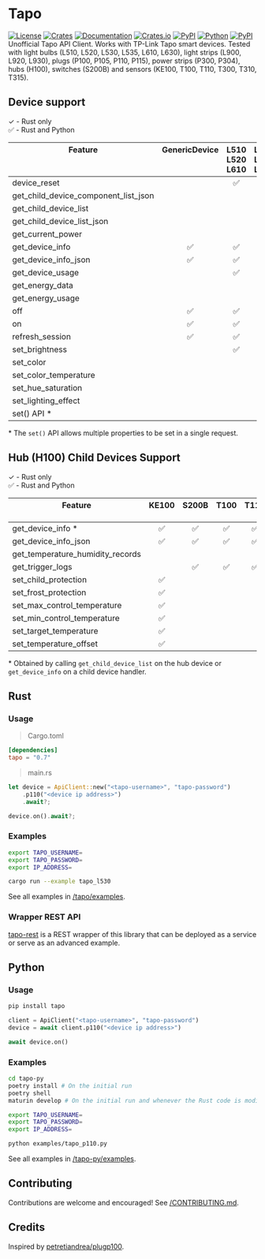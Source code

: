 # Tapo


[![License][license_badge]][license]
[![Crates][crates_badge]][crates]
[![Documentation][crates_documentation_badge]][crates_documentation]
[![Crates.io][crates_downloads_badge]][crates]
[![PyPI][pypi_badge]][pypi]
[![Python][pypi_versions_badge]][pypi]
[![PyPI][pypi_downloads_badge]][pypi]\
Unofficial Tapo API Client. Works with TP-Link Tapo smart devices. Tested with light bulbs (L510, L520, L530, L535, L610, L630), light strips (L900, L920, L930), plugs (P100, P105, P110, P115), power strips (P300, P304), hubs (H100), switches (S200B) and sensors (KE100, T100, T110, T300, T310, T315).

[license_badge]: https://img.shields.io/crates/l/tapo.svg
[license]: https://github.com/mihai-dinculescu/tapo/blob/main/LICENSE
[crates_badge]: https://img.shields.io/crates/v/tapo.svg?logo=rust&color=F75101
[crates]: https://crates.io/crates/tapo
[crates_documentation_badge]: https://img.shields.io/docsrs/tapo.svg?logo=rust&color=F75101
[crates_documentation]: https://docs.rs/tapo
[crates_downloads_badge]: https://img.shields.io/crates/d/tapo?logo=rust&label=downloads&color=F75101

[pypi_badge]: https://img.shields.io/pypi/v/tapo.svg?logo=pypi&color=00ADD4
[pypi]: https://pypi.org/project/tapo
[pypi_versions_badge]: https://img.shields.io/pypi/pyversions/tapo.svg?logo=python&color=00ADD4
[pypi_downloads_badge]: https://img.shields.io/pypi/dm/tapo?logo=python&color=00ADD4

## Device support

&check; - Rust only\
&#x2705; - Rust and Python

| Feature<br/><br/><br/>               | GenericDevice<br/><br/><br/> | L510<br/>L520<br/>L610 | L530<br/>L535<br/>L630<br/> | L900<br/><br/><br/> | L920<br/>L930<br/><br/> | P100<br/>P105<br/><br/> | P110<br/>P115<br/><br/> | P300<br/>P304<br/><br/> | H100<br/><br/><br/> |
| ------------------------------------ | :--------------------------: | :--------------------: | :-------------------------: | :-----------------: | :---------------------: | :---------------------: | :---------------------: | :---------------------: | :-----------------: |
| device_reset                         |                              |        &#x2705;        |          &#x2705;           |      &#x2705;       |        &#x2705;         |        &#x2705;         |        &#x2705;         |                         |                     |
| get_child_device_component_list_json |                              |                        |                             |                     |                         |                         |                         |        &#x2705;         |      &#x2705;       |
| get_child_device_list                |                              |                        |                             |                     |                         |                         |                         |        &#x2705;         |      &#x2705;       |
| get_child_device_list_json           |                              |                        |                             |                     |                         |                         |                         |        &#x2705;         |      &#x2705;       |
| get_current_power                    |                              |                        |                             |                     |                         |                         |        &#x2705;         |                         |                     |
| get_device_info                      |           &#x2705;           |        &#x2705;        |          &#x2705;           |      &#x2705;       |        &#x2705;         |        &#x2705;         |        &#x2705;         |        &#x2705;         |      &#x2705;       |
| get_device_info_json                 |           &#x2705;           |        &#x2705;        |          &#x2705;           |      &#x2705;       |        &#x2705;         |        &#x2705;         |        &#x2705;         |        &#x2705;         |      &#x2705;       |
| get_device_usage                     |                              |        &#x2705;        |          &#x2705;           |      &#x2705;       |        &#x2705;         |        &#x2705;         |        &#x2705;         |                         |                     |
| get_energy_data                      |                              |                        |                             |                     |                         |                         |        &#x2705;         |                         |                     |
| get_energy_usage                     |                              |                        |                             |                     |                         |                         |        &#x2705;         |                         |                     |
| off                                  |           &#x2705;           |        &#x2705;        |          &#x2705;           |      &#x2705;       |        &#x2705;         |        &#x2705;         |        &#x2705;         |                         |                     |
| on                                   |           &#x2705;           |        &#x2705;        |          &#x2705;           |      &#x2705;       |        &#x2705;         |        &#x2705;         |        &#x2705;         |                         |                     |
| refresh_session                      |           &#x2705;           |        &#x2705;        |          &#x2705;           |      &#x2705;       |        &#x2705;         |        &#x2705;         |        &#x2705;         |        &#x2705;         |      &#x2705;       |
| set_brightness                       |                              |        &#x2705;        |          &#x2705;           |      &#x2705;       |        &#x2705;         |                         |                         |                         |                     |
| set_color                            |                              |                        |          &#x2705;           |      &#x2705;       |        &#x2705;         |                         |                         |                         |                     |
| set_color_temperature                |                              |                        |          &#x2705;           |      &#x2705;       |        &#x2705;         |                         |                         |                         |                     |
| set_hue_saturation                   |                              |                        |          &#x2705;           |      &#x2705;       |        &#x2705;         |                         |                         |                         |                     |
| set_lighting_effect                  |                              |                        |                             |                     |        &#x2705;         |                         |                         |                         |                     |
| set() API \*                         |                              |                        |          &#x2705;           |      &#x2705;       |        &#x2705;         |                         |                         |                         |                     |

\* The `set()` API allows multiple properties to be set in a single request.

## Hub (H100) Child Devices Support

&check; - Rust only\
&#x2705; - Rust and Python

| Feature<br/><br/>                | KE100<br/><br/> | S200B<br/><br/> | T100<br/><br/> | T110<br/><br/> | T300<br/><br/> | T310<br/>T315 |
| -------------------------------- | :-------------: | :-------------: | :------------: | :------------: | :------------: | :-----------: |
| get_device_info \*               |    &#x2705;     |    &#x2705;     |    &#x2705;    |    &#x2705;    |    &#x2705;    |   &#x2705;    |
| get_device_info_json             |    &#x2705;     |    &#x2705;     |    &#x2705;    |    &#x2705;    |    &#x2705;    |   &#x2705;    |
| get_temperature_humidity_records |                 |                 |                |                |                |   &#x2705;    |
| get_trigger_logs                 |                 |    &#x2705;     |    &#x2705;    |    &#x2705;    |    &#x2705;    |               |
| set_child_protection             |    &#x2705;     |                 |                |                |                |               |
| set_frost_protection             |    &#x2705;     |                 |                |                |                |               |
| set_max_control_temperature      |    &#x2705;     |                 |                |                |                |               |
| set_min_control_temperature      |    &#x2705;     |                 |                |                |                |               |
| set_target_temperature           |    &#x2705;     |                 |                |                |                |               |
| set_temperature_offset           |    &#x2705;     |                 |                |                |                |               |

\* Obtained by calling `get_child_device_list` on the hub device or `get_device_info` on a child device handler.


## Rust

### Usage

> Cargo.toml
```toml
[dependencies]
tapo = "0.7"
```

> main.rs
```rust
let device = ApiClient::new("<tapo-username>", "tapo-password")
    .p110("<device ip address>")
    .await?;

device.on().await?;
```

### Examples

```bash
export TAPO_USERNAME=
export TAPO_PASSWORD=
export IP_ADDRESS=

cargo run --example tapo_l530
```

See all examples in [/tapo/examples][examples].

### Wrapper REST API
[tapo-rest][tapo_rest] is a REST wrapper of this library that can be deployed as a service or serve as an advanced example.

## Python

### Usage

```bash
pip install tapo
```

```python
client = ApiClient("<tapo-username>", "tapo-password")
device = await client.p110("<device ip address>")

await device.on()
```

### Examples

```bash
cd tapo-py
poetry install # On the initial run
poetry shell
maturin develop # On the initial run and whenever the Rust code is modified

export TAPO_USERNAME=
export TAPO_PASSWORD=
export IP_ADDRESS=
```

```bash
python examples/tapo_p110.py
```

See all examples in [/tapo-py/examples][examples-py].

## Contributing

Contributions are welcome and encouraged! See [/CONTRIBUTING.md][contributing].

## Credits

Inspired by [petretiandrea/plugp100][inspired_by].

[examples]: https://github.com/mihai-dinculescu/tapo/tree/main/tapo/examples
[examples-py]: https://github.com/mihai-dinculescu/tapo/tree/main/tapo-py/examples
[tapo_rest]: https://github.com/ClementNerma/tapo-rest
[contributing]: https://github.com/mihai-dinculescu/tapo/blob/main/CONTRIBUTING.md
[inspired_by]: https://github.com/petretiandrea/plugp100
